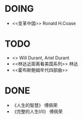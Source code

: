 # DOING
- <<变革中国>> Ronald H.Coase

# TODO
- <<The Lessons of History>>  Will Durant, Ariel Durant
- <<林达近距离看美国系列>> 林达
- <<霍布斯鲍姆年代四部曲>>

# DONE
- 《人生的智慧》 傅佩荣
- 《完整的人生I/II》 傅佩荣
